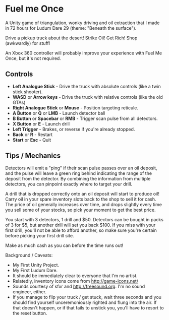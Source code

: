 # Fuel me Once
A Unity game of triangulation, wonky driving and oil extraction that I made in 72 hours for Ludum Dare 29 (theme: "Beneath the surface").

Drive a pickup truck about the desert! Strike Oil! Get Rich! Shop (awkwardly) for stuff! 

An Xbox 360 controller will probably improve your experience with Fuel Me Once, but it's not required. 


## Controls

- **Left Analogue Stick** - Drive the truck with absolute controls (like a twin stick shooter). 
- **WASD** or **Arrow keys** - Drive the truck with relative controls (like the old GTAs) 
- **Right Analogue Stick** or **Mouse** - Position targeting reticule. 
- **A Button** or **Q** or **LMB** - Launch detector ball 
- **B Button** or **Spacebar** or **RMB** - Trigger scan pulse from all detectors. 
- **X Button** or **E** - Launch drill 
- **Left Trigger** - Brakes, or reverse if you're already stopped. 
- **Back** or **R** - Restart 
- **Start** or **Esc** - Quit

## Tips / Mechanics

Detectors will emit a "ping" if their scan pulse passes over an oil deposit, and the pulse will leave a green ring behind indicating the range of the deposit from the detector. By combining the information from multiple detectors, you can pinpoint exactly where to target your drill. 

A drill that is dropped correctly onto an oil deposit will start to produce oil! Carry oil in your spare inventory slots back to the shop to sell it for cash. The price of oil generally increases over time, and drops slightly every time you sell some of your stocks, so pick your moment to get the best price. 

You start with 3 detectors, 1 drill and $50. Detectors can be bought in packs of 3 for $5, but another drill will set you back $100. If you miss with your first drill, you'll not be able to afford another, so make sure you're certain before picking your first drill site. 

Make as much cash as you can before the time runs out! 


Background / Caveats: 

- My First Unity Project. 
- My First Ludum Dare. 
- It should be immediately clear to everyone that I'm no artist. 
- Relatedly, inventory icons come from http://game-icons.net/ 
- Sounds courtesy of sfxr and http://freesound.org. I'm no sound engineer, either. 
- If you manage to flip your truck / get stuck, wait three seconds and you should find yourself unceremoniously righted and flung into the air. If that doesn't happen, or if that fails to unstick you, you'll have to resort to the reset button. 
